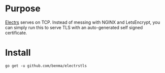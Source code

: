 # Purpose

[Electrs](https://github.com/romanz/electrs) serves on TCP. Instead of messing with NGINX and
LetsEncrypt, you can simply run this to serve TLS with an auto-generated self signed certificate.

# Install

`go get -u github.com/benma/electrstls`
